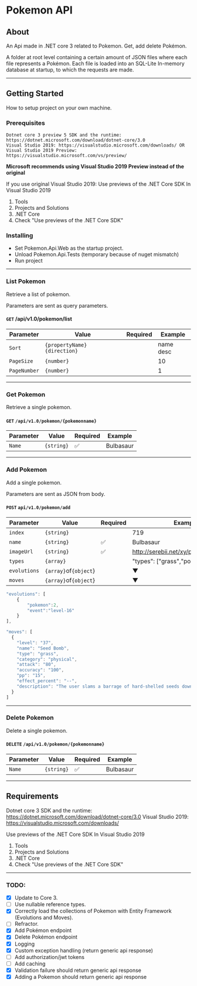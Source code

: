 # Pokemon API #

## About ##
An Api made in .NET core 3 related to Pokemon. Get, add delete Pokémon.

A folder at root level containing a certain amount of JSON files where each file represents a Pokémon. Each file is loaded into an SQL-Lite In-memory database at startup, to which the requests are made.
___

## Getting Started
How to setup project on your own machine.
### Prerequisites
```
Dotnet core 3 preview 5 SDK and the runtime: https://dotnet.microsoft.com/download/dotnet-core/3.0
Visual Studio 2019: https://visualstudio.microsoft.com/downloads/ OR
Visual Studio 2019 Preview: https://visualstudio.microsoft.com/vs/preview/
```
**Microsoft recommends using Visual Studio 2019 Preview instead of the original**

If you use original Visual Studio 2019:
Use previews of the .NET Core SDK In Visual Studio 2019

1. Tools
2. Projects and Solutions
3. .NET Core
4. Check "Use previews of the .NET Core SDK"

### Installing
* Set Pokemon.Api.Web as the startup project.
* Unload Pokemon.Api.Tests (temporary because of nuget mismatch)
* Run project
___

### List Pokemon

Retrieve a list of pokemon.

Parameters are sent as query parameters.

#### `GET` /api/v1.0/pokemon/list

| Parameter    | Value                        | Required | Example   |
| ------------ | ---------------------------- | -------- | --------- |
| `Sort`       | `{propertyName} {direction}` |          | name desc |
| `PageSize`   | `{number}`                   |          | 10        |
| `PageNumber` | `{number}`                   |          | 1         |

___
### Get Pokemon

Retrieve a single pokemon.

#### `GET` `/api/v1.0/pokemon/{pokemonname}`

| Parameter | Value    | Required | Example           |
| --------- | -------- | -------- | ----------------- |
| `Name`      | `{string}` | ✅        | Bulbasaur |
___

### Add Pokemon

Add a single pokemon.

Parameters are sent as JSON from body.

#### `POST` `api/v1.0/pokemon/add`

| Parameter | Value    | Required | Example           |
| --------- | -------- | -------- | ----------------- |
| `index`      | `{string}` |         | 719 |
| `name`      | `{string}` | ✅        | Bulbasaur |
| `imageUrl`      | `{string}` | ✅        | http://serebii.net/xy/pokemon/001.png|
| `types`      | `{array}` |         | "types": ["grass","poison"] |
| `evolutions`      | `{array}`of`{object`} |         | ▼ |
| `moves`      | `{array}`of`{object`} |         | ▼ |
  ```javascript
"evolutions": [
      {
          "pokemon":2,
          "event":"level-16"
      }
  ],
  
"moves": [
    {
      "level": "37",
      "name": "Seed Bomb",
      "type": "grass",
      "category": "physical",
      "attack": "80",
      "accuracy": "100",
      "pp": "15",
      "effect_percent": "--",
      "description": "The user slams a barrage of hard-shelled seeds down on the target from above."
    }
  ]
  ```

___
### Delete Pokemon

Delete a single pokemon.

#### `DELETE` `/api/v1.0/pokemon/{pokemonname}`

| Parameter | Value    | Required | Example           |
| --------- | -------- | -------- | ----------------- |
| `Name`      | `{string}` | ✅        | Bulbasaur |
___


## Requirements
Dotnet core 3 SDK and the runtime: https://dotnet.microsoft.com/download/dotnet-core/3.0
Visual Studio 2019: https://visualstudio.microsoft.com/downloads/

Use previews of the .NET Core SDK In Visual Studio 2019
1. Tools
2. Projects and Solutions
3. .NET Core
4. Check "Use previews of the .NET Core SDK"

___

### TODO:

- [x] Update to Core 3.
- [ ] Use nullable reference types.
- [x] Correctly load the collections of Pokemon with Entity Framework (Evolutions and Moves).
- [ ] Refractor.
- [x] Add Pokémon endpoint
- [x] Delete Pokémon endpoint
- [x] Logging
- [x] Custom exception handling (return generic api response)
- [ ] Add authorization/jwt tokens
- [ ] Add caching
- [x] Validation failure should return generic api response
- [x] Adding a Pokemon should return generic api response
